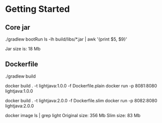 # Getting Started

## Core jar
./gradlew bootRun
ls -lh build/libs/*.jar | awk '{print $5, $9}'

Jar size is: 18 Mb

## Dockerfile
./gradlew build

docker build . -t lightjava:1.0.0 -f Dockerfile.plain
docker run -p 8081:8080 lightjava:1.0.0

docker build . -t lightjava:2.0.0 -f Dockerfile.slim
docker run -p 8082:8080 lightjava:2.0.0

docker image ls | grep light
Original size: 356 Mb
Slim size: 83 Mb

